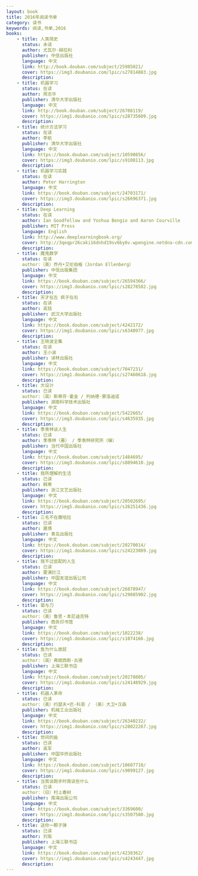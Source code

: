 ```yaml
---
layout: book
title: 2016年阅读书单
category: 读书
keywords: 阅读,书单,2016
books: 
    - title: 人类简史
      status: 未读
      author: 尤瓦尔·赫拉利 
      publisher: 中信出版社
      language: 中文
      link: http://book.douban.com/subject/25985021/          
      cover: https://img3.doubanio.com/lpic/s27814883.jpg
      description: 
	- title: 机器学习
      status: 在读
      author: 周志华
      publisher: 清华大学出版社
      language: 中文
      link: http://book.douban.com/subject/26708119/          
      cover: https://img1.doubanio.com/lpic/s28735609.jpg
      description: 
    - title: 统计方法学习
      status: 在读
      author: 李航 
      publisher: 清华大学出版社
      language: 中文
      link: https://book.douban.com/subject/10590856/          
      cover: https://img3.doubanio.com/lpic/s9108113.jpg
      description: 
    - title: 机器学习实践
      status: 在读
      author: Peter Harrington  
      language: 中文
      link: https://book.douban.com/subject/24703171/         
      cover: https://img3.doubanio.com/lpic/s26696371.jpg
      description: 
    - title: Deep Learning
      status: 在读
      author: Ian Goodfellow and Yoshua Bengio and Aaron Courville 
      publisher: MIT Press
      language: English
      link: http://www.deeplearningbook.org/         
      cover: http://3qeqpr26caki16dnhd19sv6by6v.wpengine.netdna-cdn.com/wp-content/uploads/2016/04/Deep-Learning.png
      description: 
    - title: 魔鬼数学
      status: 在读
      author:（美）乔丹•艾伦伯格（Jordan Ellenberg） 
      publisher: 中信出版集团
      language: 中文
      link: https://book.douban.com/subject/26594366/          
      cover: https://img3.doubanio.com/lpic/s28278582.jpg
      description:
    - title: 天才在左 疯子在右
      status: 在读
      author: 高铭  
      publisher: 武汉大学出版社
      language: 中文
      link: https://book.douban.com/subject/4242172/         
      cover: https://img1.doubanio.com/lpic/s6340977.jpg
      description:
    - title: 王晓波全集
      status: 在读
      author: 王小波  
      publisher: 译林出版社
      language: 中文
      link: https://book.douban.com/subject/7047231/         
      cover: https://img1.doubanio.com/lpic/s27460618.jpg
      description:
    - title: 大设计
      status: 已读
      author:（英）斯蒂芬·霍金 / 列纳德·蒙洛迪诺   
      publisher: 湖南科学技术出版社
      language: 中文
      link: https://book.douban.com/subject/5422665/         
      cover: https://img3.doubanio.com/lpic/s4635935.jpg
      description:
    - title: 季羡林谈人生
      status: 已读
      author: 季羡林（著） / 季羡林研究所（编）   
      publisher: 当代中国出版社
      language: 中文
      link: https://book.douban.com/subject/1484695/          
      cover: https://img3.doubanio.com/lpic/s8894610.jpg
      description:
    - title: 我所理解的生活
      status: 已读
      author: 韩寒   
      publisher: 浙江文艺出版社
      language: 中文
      link: https://book.douban.com/subject/20502695/        
      cover: https://img5.doubanio.com/lpic/s26251436.jpg
      description:
    - title: 三毛不在撒哈拉
      status: 已读
      author: 嘉倩  
      publisher: 青岛出版社
      language: 中文
      link: https://book.douban.com/subject/20270014/          
      cover: https://img1.doubanio.com/lpic/s24223089.jpg
      description:
    - title: 我不过低配的人生
      status: 已读
      author: 雾满拦江 
      publisher: 中国友谊出版公司
      language: 中文
      link: https://book.douban.com/subject/26878947/          
      cover: https://img3.doubanio.com/lpic/s29085902.jpg
      description:
    - title: 菊与刀
      status: 已读
      author:（美）鲁思・本尼迪克特 
      publisher: 商务印书馆
      language: 中文
      link: https://book.douban.com/subject/1022238/         
      cover: https://img5.doubanio.com/lpic/s1074166.jpg
      description:  
    - title: 鱼为什么放屁
      status: 已读
      author:（英）弗朗西斯·古德 
      publisher: 上海三联书店
      language: 中文
      link: https://book.douban.com/subject/20278805/         
      cover: https://img1.doubanio.com/lpic/s24148929.jpg
      description:  
    - title: 机器人革命
      status: 已读
      author:（美）约瑟夫•巴-科恩 / （美）大卫•汉森 
      publisher: 机械工业出版社
      language: 中文
      link: https://book.douban.com/subject/26340232/       
      cover: https://img1.doubanio.com/lpic/s28022267.jpg
      description:  
    - title: 世间的盐
      status: 已读
      author: 高军 
      publisher: 中国华侨出版社
      language: 中文
      link: https://book.douban.com/subject/10607710/       
      cover: https://img1.doubanio.com/lpic/s9099127.jpg
      description:  
    - title: 当我谈跑步时我谈些什么
      status: 已读
      author:（日）村上春树  
      publisher: 南海出版公司
      language: 中文
      link: https://book.douban.com/subject/3369600/       
      cover: https://img3.doubanio.com/lpic/s3507580.jpg
      description: 
    - title: 送你一颗子弹
      status: 已读
      author: 刘瑜   
      publisher: 上海三联书店
      language: 中文
      link: https://book.douban.com/subject/4238362/      
      cover: https://img1.doubanio.com/lpic/s4243447.jpg
      description: 
---
```





     
  